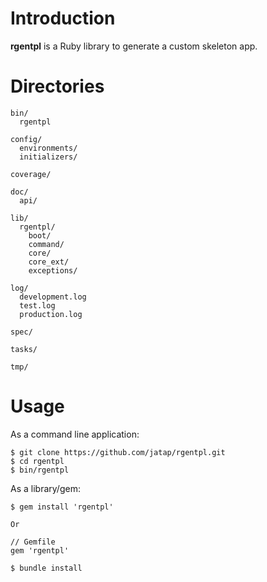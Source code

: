 Introduction
============

**rgentpl** is a Ruby library to generate a custom skeleton app.

Directories
===========

    bin/
      rgentpl

    config/
      environments/
      initializers/

    coverage/

    doc/
      api/

    lib/
      rgentpl/
        boot/
        command/
        core/
        core_ext/
        exceptions/

    log/
      development.log
      test.log
      production.log

    spec/

    tasks/

    tmp/

Usage
=====

As a command line application:

    $ git clone https://github.com/jatap/rgentpl.git
    $ cd rgentpl
    $ bin/rgentpl

As a library/gem:

    $ gem install 'rgentpl'

    Or

    // Gemfile
    gem 'rgentpl'

    $ bundle install
